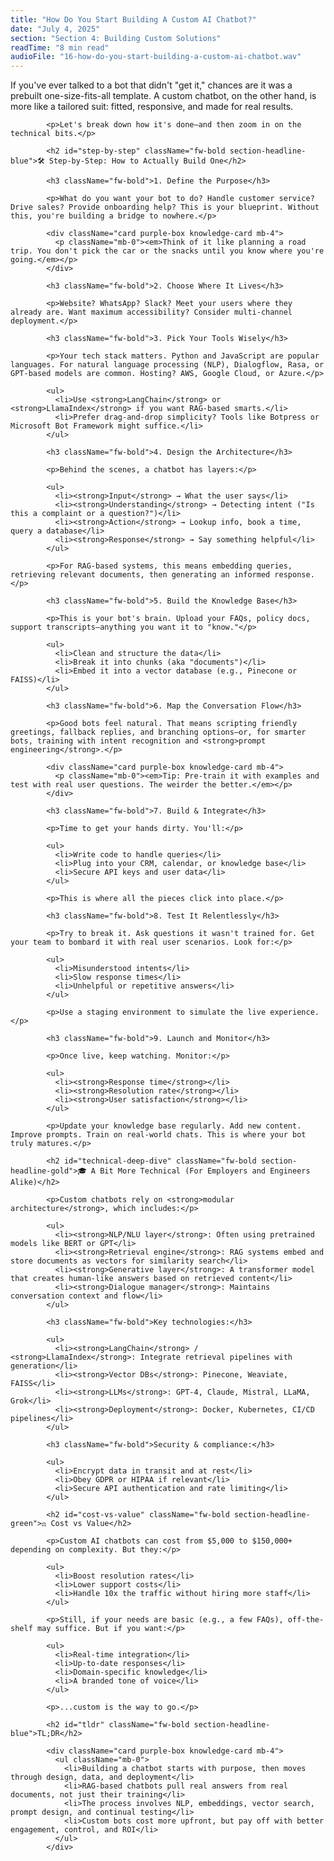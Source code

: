 ```yaml
---
title: "How Do You Start Building A Custom AI Chatbot?"
date: "July 4, 2025"
section: "Section 4: Building Custom Solutions"
readTime: "8 min read"
audioFile: "16-how-do-you-start-building-a-custom-ai-chatbot.wav"
---
```


<p>If you've ever talked to a bot that didn't "get it," chances are it was a prebuilt one-size-fits-all template. A custom chatbot, on the other hand, is more like a tailored suit: fitted, responsive, and made for real results.</p>
            
            <p>Let's break down how it's done—and then zoom in on the technical bits.</p>

            <h2 id="step-by-step" className="fw-bold section-headline-blue">🛠️ Step-by-Step: How to Actually Build One</h2>

            <h3 className="fw-bold">1. Define the Purpose</h3>
            
            <p>What do you want your bot to do? Handle customer service? Drive sales? Provide onboarding help? This is your blueprint. Without this, you're building a bridge to nowhere.</p>
            
            <div className="card purple-box knowledge-card mb-4">
              <p className="mb-0"><em>Think of it like planning a road trip. You don't pick the car or the snacks until you know where you're going.</em></p>
            </div>

            <h3 className="fw-bold">2. Choose Where It Lives</h3>
            
            <p>Website? WhatsApp? Slack? Meet your users where they already are. Want maximum accessibility? Consider multi-channel deployment.</p>

            <h3 className="fw-bold">3. Pick Your Tools Wisely</h3>
            
            <p>Your tech stack matters. Python and JavaScript are popular languages. For natural language processing (NLP), Dialogflow, Rasa, or GPT-based models are common. Hosting? AWS, Google Cloud, or Azure.</p>
            
            <ul>
              <li>Use <strong>LangChain</strong> or <strong>LlamaIndex</strong> if you want RAG-based smarts.</li>
              <li>Prefer drag-and-drop simplicity? Tools like Botpress or Microsoft Bot Framework might suffice.</li>
            </ul>

            <h3 className="fw-bold">4. Design the Architecture</h3>
            
            <p>Behind the scenes, a chatbot has layers:</p>
            
            <ul>
              <li><strong>Input</strong> → What the user says</li>
              <li><strong>Understanding</strong> → Detecting intent ("Is this a complaint or a question?")</li>
              <li><strong>Action</strong> → Lookup info, book a time, query a database</li>
              <li><strong>Response</strong> → Say something helpful</li>
            </ul>
            
            <p>For RAG-based systems, this means embedding queries, retrieving relevant documents, then generating an informed response.</p>

            <h3 className="fw-bold">5. Build the Knowledge Base</h3>
            
            <p>This is your bot's brain. Upload your FAQs, policy docs, support transcripts—anything you want it to "know."</p>
            
            <ul>
              <li>Clean and structure the data</li>
              <li>Break it into chunks (aka "documents")</li>
              <li>Embed it into a vector database (e.g., Pinecone or FAISS)</li>
            </ul>

            <h3 className="fw-bold">6. Map the Conversation Flow</h3>
            
            <p>Good bots feel natural. That means scripting friendly greetings, fallback replies, and branching options—or, for smarter bots, training with intent recognition and <strong>prompt engineering</strong>.</p>
            
            <div className="card purple-box knowledge-card mb-4">
              <p className="mb-0"><em>Tip: Pre-train it with examples and test with real user questions. The weirder the better.</em></p>
            </div>

            <h3 className="fw-bold">7. Build & Integrate</h3>
            
            <p>Time to get your hands dirty. You'll:</p>
            
            <ul>
              <li>Write code to handle queries</li>
              <li>Plug into your CRM, calendar, or knowledge base</li>
              <li>Secure API keys and user data</li>
            </ul>
            
            <p>This is where all the pieces click into place.</p>

            <h3 className="fw-bold">8. Test It Relentlessly</h3>
            
            <p>Try to break it. Ask questions it wasn't trained for. Get your team to bombard it with real user scenarios. Look for:</p>
            
            <ul>
              <li>Misunderstood intents</li>
              <li>Slow response times</li>
              <li>Unhelpful or repetitive answers</li>
            </ul>
            
            <p>Use a staging environment to simulate the live experience.</p>

            <h3 className="fw-bold">9. Launch and Monitor</h3>
            
            <p>Once live, keep watching. Monitor:</p>
            
            <ul>
              <li><strong>Response time</strong></li>
              <li><strong>Resolution rate</strong></li>
              <li><strong>User satisfaction</strong></li>
            </ul>
            
            <p>Update your knowledge base regularly. Add new content. Improve prompts. Train on real-world chats. This is where your bot truly matures.</p>

            <h2 id="technical-deep-dive" className="fw-bold section-headline-gold">🎓 A Bit More Technical (For Employers and Engineers Alike)</h2>
            
            <p>Custom chatbots rely on <strong>modular architecture</strong>, which includes:</p>
            
            <ul>
              <li><strong>NLP/NLU layer</strong>: Often using pretrained models like BERT or GPT</li>
              <li><strong>Retrieval engine</strong>: RAG systems embed and store documents as vectors for similarity search</li>
              <li><strong>Generative layer</strong>: A transformer model that creates human-like answers based on retrieved content</li>
              <li><strong>Dialogue manager</strong>: Maintains conversation context and flow</li>
            </ul>

            <h3 className="fw-bold">Key technologies:</h3>
            
            <ul>
              <li><strong>LangChain</strong> / <strong>LlamaIndex</strong>: Integrate retrieval pipelines with generation</li>
              <li><strong>Vector DBs</strong>: Pinecone, Weaviate, FAISS</li>
              <li><strong>LLMs</strong>: GPT-4, Claude, Mistral, LLaMA, Grok</li>
              <li><strong>Deployment</strong>: Docker, Kubernetes, CI/CD pipelines</li>
            </ul>

            <h3 className="fw-bold">Security & compliance:</h3>
            
            <ul>
              <li>Encrypt data in transit and at rest</li>
              <li>Obey GDPR or HIPAA if relevant</li>
              <li>Secure API authentication and rate limiting</li>
            </ul>

            <h2 id="cost-vs-value" className="fw-bold section-headline-green">⚖️ Cost vs Value</h2>
            
            <p>Custom AI chatbots can cost from $5,000 to $150,000+ depending on complexity. But they:</p>
            
            <ul>
              <li>Boost resolution rates</li>
              <li>Lower support costs</li>
              <li>Handle 10x the traffic without hiring more staff</li>
            </ul>
            
            <p>Still, if your needs are basic (e.g., a few FAQs), off-the-shelf may suffice. But if you want:</p>
            
            <ul>
              <li>Real-time integration</li>
              <li>Up-to-date responses</li>
              <li>Domain-specific knowledge</li>
              <li>A branded tone of voice</li>
            </ul>
            
            <p>...custom is the way to go.</p>

            <h2 id="tldr" className="fw-bold section-headline-blue">TL;DR</h2>
            
            <div className="card purple-box knowledge-card mb-4">
              <ul className="mb-0">
                <li>Building a chatbot starts with purpose, then moves through design, data, and deployment</li>
                <li>RAG-based chatbots pull real answers from real documents, not just their training</li>
                <li>The process involves NLP, embeddings, vector search, prompt design, and continual testing</li>
                <li>Custom bots cost more upfront, but pay off with better engagement, control, and ROI</li>
              </ul>
            </div>
